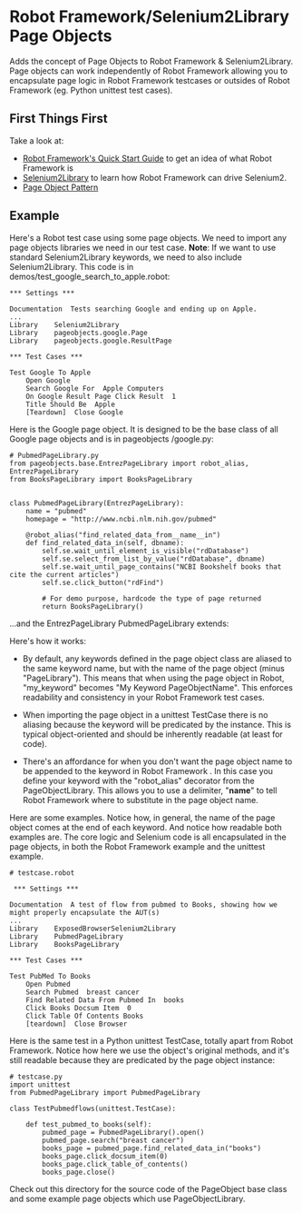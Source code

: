 Robot Framework/Selenium2Library Page Objects
==================

Adds the concept of Page Objects to Robot Framework & Selenium2Library. Page objects can work independently of Robot
Framework allowing you to encapsulate page logic in Robot Framework testcases or outsides of Robot Framework (eg.
Python unittest test cases).


First Things First
------------------

Take a look at:

- [Robot Framework's Quick Start Guide](http://robotframework.googlecode.com/hg/doc/quickstart/quickstart.html) to get an idea of what Robot Framework is
- [Selenium2Library](http://rtomac.github.io/robotframework-selenium2library/doc/Selenium2Library.html)
to learn how Robot Framework can drive Selenium2.
- [Page Object Pattern](http://martinfowler.com/bliki/PageObject.html)

Example
----

Here's a Robot test case using some page objects. We need to import any page objects libraries we need in our test
case. **Note**: If we want to use standard Selenium2Library keywords, we need to also include Selenium2Library. This
code is in demos/test_google_search_to_apple.robot:

    *** Settings ***

    Documentation  Tests searching Google and ending up on Apple.
    ...
    Library    Selenium2Library
    Library    pageobjects.google.Page
    Library    pageobjects.google.ResultPage

    *** Test Cases ***

    Test Google To Apple
        Open Google
        Search Google For  Apple Computers
        On Google Result Page Click Result  1
        Title Should Be  Apple
        [Teardown]  Close Google


Here is the Google page object. It is designed to be the base class of all Google page objects and is in pageobjects
/google.py:


    # PubmedPageLibrary.py
    from pageobjects.base.EntrezPageLibrary import robot_alias, EntrezPageLibrary
    from BooksPageLibrary import BooksPageLibrary


    class PubmedPageLibrary(EntrezPageLibrary):
        name = "pubmed"
        homepage = "http://www.ncbi.nlm.nih.gov/pubmed"

        @robot_alias("find_related_data_from__name__in")
        def find_related_data_in(self, dbname):
            self.se.wait_until_element_is_visible("rdDatabase")
            self.se.select_from_list_by_value("rdDatabase", dbname)
            self.se.wait_until_page_contains("NCBI Bookshelf books that cite the current articles")
            self.se.click_button("rdFind")

            # For demo purpose, hardcode the type of page returned
            return BooksPageLibrary()

...and the EntrezPageLibrary PubmedPageLibrary extends:



Here's how it works:

- By default, any keywords defined in the page object class are aliased to the same keyword name,
but with the name of the page object (minus "PageLibrary"). This means that when using the page object in Robot,
"my_keyword" becomes "My Keyword PageObjectName". This enforces readability and consistency in your Robot Framework
test cases.

- When importing the page object in a unittest TestCase there is no aliasing because the keyword will be predicated
by the instance. This is typical object-oriented and should be inherently readable (at least for code).

- There's an affordance for when you don't want the page object name to be appended to the keyword in Robot Framework
. In this case you define your keyword with the "robot_alias" decorator from the PageObjectLibrary. This allows you
to use a delimiter, "__name__" to tell Robot Framework where to substitute in the page object name.

Here are some examples. Notice how, in general, the name of the page object comes at the end of each keyword. And
notice how readable both examples are. The core logic and Selenium code is all encapsulated in the page objects,
in both the Robot Framework example and the unittest example.

    # testcase.robot

     *** Settings ***

    Documentation  A test of flow from pubmed to Books, showing how we might properly encapsulate the AUT(s)
    ...
    Library    ExposedBrowserSelenium2Library
    Library    PubmedPageLibrary
    Library    BooksPageLibrary

    *** Test Cases ***

    Test PubMed To Books
        Open Pubmed
        Search Pubmed  breast cancer
        Find Related Data From Pubmed In  books
        Click Books Docsum Item  0
        Click Table Of Contents Books
        [teardown]  Close Browser

Here is the same test in a Python unittest TestCase, totally apart from Robot Framework. Notice how here we use the
object's original methods, and it's still readable because they are predicated by the page object instance:

    # testcase.py
    import unittest
    from PubmedPageLibrary import PubmedPageLibrary

    class TestPubmedflows(unittest.TestCase):

        def test_pubmed_to_books(self):
            pubmed_page = PubmedPageLibrary().open()
            pubmed_page.search("breast cancer")
            books_page = pubmed_page.find_related_data_in("books")
            books_page.click_docsum_item(0)
            books_page.click_table_of_contents()
            books_page.close()


Check out this directory for the source code of the PageObject base class and some example page objects which use
PageObjectLibrary.

